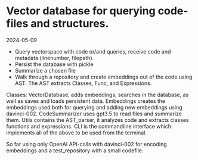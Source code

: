 # Vector database for querying code-files and structures.

2024-05-09
- Query vectorspace with code or/and queries, receive code and metadata (linenumber, filepath).
- Persist the database with pickle
- Summarize a chosen file
- Walk through a repository and create embeddings out of the code using AST. The AST extracts Classes, Func, and Expressions.

Classes:
VectorDatabase, adds embeddings, searches in the database, as well as saves and loads persistent data. 
Embeddings creates the embeddings used both for querying and adding new embeddings using davinci-002.
CodeSummarizer uses gpt3.5 to read files and summarize them. 
Utils contains the AST_parser, it analyzes code and extracts classes functions and expressions. 
CLI is the commandline interface which implements all of the above to be used from the terminal. 

So far using only OpenAI API-calls with davinci-002 for encoding embeddings and a test_repository with a small codefile. 
